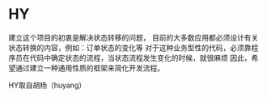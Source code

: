# HY
建立这个项目的初衷是解决状态转移的问题，
目前的大多数应用都必须设计有关状态转换的内容，例如：订单状态的变化等
对于这种业务型性的代码，必须靠程序员在代码中确定状态的流程，当状态流程发生变化的时候，就很麻烦
因此，希望通过建立一种通用性质的框架来简化开发流程。

HY取自胡杨（huyang）
